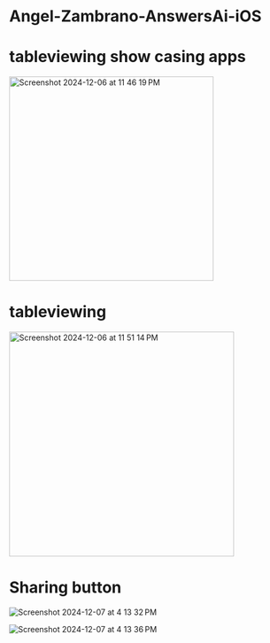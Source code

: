 #  Angel-Zambrano-AnswersAi-iOS

# tableviewing show casing apps
<img width="369" alt="Screenshot 2024-12-06 at 11 46 19 PM" src="https://github.com/user-attachments/assets/8615e80f-dca2-4b63-8f22-49508f224105">


# tableviewing
<img width="406" alt="Screenshot 2024-12-06 at 11 51 14 PM" src="https://github.com/user-attachments/assets/1fc65385-143f-44bf-a236-ac32916fa712">


# Sharing button
![Screenshot 2024-12-07 at 4 13 32 PM](https://github.com/user-attachments/assets/0bd4fbca-451d-4e09-a802-afa9e7da1089)



![Screenshot 2024-12-07 at 4 13 36 PM](https://github.com/user-attachments/assets/0b218f66-5260-4330-a538-3d4376ce4584)
